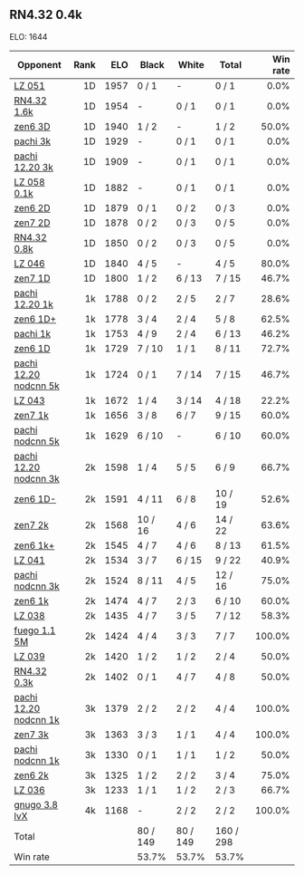 ## RN4.32 0.4k ##

ELO: 1644

Opponent | Rank | ELO | Black | White | Total | Win rate
---------|-----:|----:|-------|-------|-------|-------:
[LZ 051](LZ%20051.md) | 1D | 1957 | 0 / 1 | - | 0 / 1 | 0.0%
[RN4.32 1.6k](RN4.32%201.6k.md) | 1D | 1954 | - | 0 / 1 | 0 / 1 | 0.0%
[zen6 3D](zen6%203D.md) | 1D | 1940 | 1 / 2 | - | 1 / 2 | 50.0%
[pachi 3k](pachi%203k.md) | 1D | 1929 | - | 0 / 1 | 0 / 1 | 0.0%
[pachi 12.20 3k](pachi%2012.20%203k.md) | 1D | 1909 | - | 0 / 1 | 0 / 1 | 0.0%
[LZ 058 0.1k](LZ%20058%200.1k.md) | 1D | 1882 | - | 0 / 1 | 0 / 1 | 0.0%
[zen6 2D](zen6%202D.md) | 1D | 1879 | 0 / 1 | 0 / 2 | 0 / 3 | 0.0%
[zen7 2D](zen7%202D.md) | 1D | 1878 | 0 / 2 | 0 / 3 | 0 / 5 | 0.0%
[RN4.32 0.8k](RN4.32%200.8k.md) | 1D | 1850 | 0 / 2 | 0 / 3 | 0 / 5 | 0.0%
[LZ 046](LZ%20046.md) | 1D | 1840 | 4 / 5 | - | 4 / 5 | 80.0%
[zen7 1D](zen7%201D.md) | 1D | 1800 | 1 / 2 | 6 / 13 | 7 / 15 | 46.7%
[pachi 12.20 1k](pachi%2012.20%201k.md) | 1k | 1788 | 0 / 2 | 2 / 5 | 2 / 7 | 28.6%
[zen6 1D+](zen6%201D+.md) | 1k | 1778 | 3 / 4 | 2 / 4 | 5 / 8 | 62.5%
[pachi 1k](pachi%201k.md) | 1k | 1753 | 4 / 9 | 2 / 4 | 6 / 13 | 46.2%
[zen6 1D](zen6%201D.md) | 1k | 1729 | 7 / 10 | 1 / 1 | 8 / 11 | 72.7%
[pachi 12.20 nodcnn 5k](pachi%2012.20%20nodcnn%205k.md) | 1k | 1724 | 0 / 1 | 7 / 14 | 7 / 15 | 46.7%
[LZ 043](LZ%20043.md) | 1k | 1672 | 1 / 4 | 3 / 14 | 4 / 18 | 22.2%
[zen7 1k](zen7%201k.md) | 1k | 1656 | 3 / 8 | 6 / 7 | 9 / 15 | 60.0%
[pachi nodcnn 5k](pachi%20nodcnn%205k.md) | 1k | 1629 | 6 / 10 | - | 6 / 10 | 60.0%
[pachi 12.20 nodcnn 3k](pachi%2012.20%20nodcnn%203k.md) | 2k | 1598 | 1 / 4 | 5 / 5 | 6 / 9 | 66.7%
[zen6 1D-](zen6%201D-.md) | 2k | 1591 | 4 / 11 | 6 / 8 | 10 / 19 | 52.6%
[zen7 2k](zen7%202k.md) | 2k | 1568 | 10 / 16 | 4 / 6 | 14 / 22 | 63.6%
[zen6 1k+](zen6%201k+.md) | 2k | 1545 | 4 / 7 | 4 / 6 | 8 / 13 | 61.5%
[LZ 041](LZ%20041.md) | 2k | 1534 | 3 / 7 | 6 / 15 | 9 / 22 | 40.9%
[pachi nodcnn 3k](pachi%20nodcnn%203k.md) | 2k | 1524 | 8 / 11 | 4 / 5 | 12 / 16 | 75.0%
[zen6 1k](zen6%201k.md) | 2k | 1474 | 4 / 7 | 2 / 3 | 6 / 10 | 60.0%
[LZ 038](LZ%20038.md) | 2k | 1435 | 4 / 7 | 3 / 5 | 7 / 12 | 58.3%
[fuego 1.1 5M](fuego%201.1%205M.md) | 2k | 1424 | 4 / 4 | 3 / 3 | 7 / 7 | 100.0%
[LZ 039](LZ%20039.md) | 2k | 1420 | 1 / 2 | 1 / 2 | 2 / 4 | 50.0%
[RN4.32 0.3k](RN4.32%200.3k.md) | 2k | 1402 | 0 / 1 | 4 / 7 | 4 / 8 | 50.0%
[pachi 12.20 nodcnn 1k](pachi%2012.20%20nodcnn%201k.md) | 3k | 1379 | 2 / 2 | 2 / 2 | 4 / 4 | 100.0%
[zen7 3k](zen7%203k.md) | 3k | 1363 | 3 / 3 | 1 / 1 | 4 / 4 | 100.0%
[pachi nodcnn 1k](pachi%20nodcnn%201k.md) | 3k | 1330 | 0 / 1 | 1 / 1 | 1 / 2 | 50.0%
[zen6 2k](zen6%202k.md) | 3k | 1325 | 1 / 2 | 2 / 2 | 3 / 4 | 75.0%
[LZ 036](LZ%20036.md) | 3k | 1233 | 1 / 1 | 1 / 2 | 2 / 3 | 66.7%
[gnugo 3.8 lvX](gnugo%203.8%20lvX.md) | 4k | 1168 | - | 2 / 2 | 2 / 2 | 100.0%
Total | | | 80 / 149 | 80 / 149 | 160 / 298 | 
Win rate| | | 53.7% | 53.7% | 53.7% | 
